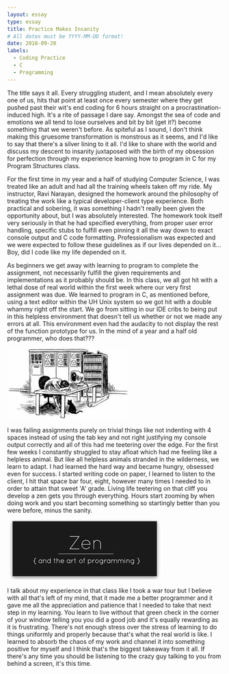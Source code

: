 ```yaml
---
layout: essay
type: essay
title: Practice Makes Insanity
# All dates must be YYYY-MM-DD format!
date: 2018-09-20
labels:
  - Coding Practice
  - C
  - Programming
---
```


The title says it all. Every struggling student, and I mean absolutely every one of us, hits that point at least once every semester where they get pushed past their wit's end coding for 6 hours straight on a procrastination-induced high. It's a rite of passage I dare say. Amongst the sea of code and emotions we all tend to lose ourselves and bit by bit (get it?) become something that we weren't before. As spiteful as I sound, I don't think making this gruesome transformation is monstrous as it seems, and I'd like to say that there's a silver lining to it all. I'd like to share with the world and discuss my descent to insanity juxtaposed with the birth of my obsession for perfection through my experience learning how to program in C for my Program Structures class.

For the first time in my year and a half of studying Computer Science, I was treated like an adult and had all the training wheels taken off my ride. My instructor, Ravi Narayan, designed the homework around the philosophy of treating the work like a typical developer-client type experience. Both practical and sobering, it was something I hadn't really been given the opportunity about, but I was absolutely interested. The homework took itself very seriously in that he had specified everything, from proper user error handling, specific stubs to fulfill even pinning it all the way down to exact console output and C code formatting. Professionalism was expected and we were expected to follow these guidelines as if our lives depended on it... Boy, did I code like my life depended on it.

As beginners we get away with learning to program to complete the assignment, not necessarily fulfill the given requirements and implementations as it probably should be. In this class, we all got hit with a lethal dose of real world within the first week where our very first assignment was due. We learned to program in C, as mentioned before, using a text editor within the UH Unix system so we got hit with a double whammy right off the start. We go from sitting in our IDE cribs to being put in this helpless environment that doesn't tell us whether or not we made any errors at all. This environment even had the audacity to not display the rest of the function prototype for us. In the mind of a year and a half old programmer, who does that???

<img class="ui image" src="../images/dead_programmer.jpg">


I was failing assignments purely on trivial things like not indenting with 4 spaces instead of using the tab key and not right justifying my console output correctly and all of this had me teetering over the edge. For the first few weeks I constantly struggled to stay afloat which had me feeling like a helpless animal. But like all helpless animals stranded in the wilderness, we learn to adapt. I had learned the hard way and became hungry, obsessed even for success. I started writing code on paper, I learned to listen to the client, I hit that space bar four, eight, however many times I needed to in order to attain that sweet 'A' grade. Living life teetering on that cliff you develop a zen gets you through everything. Hours start zooming by when doing work and you start becoming something so startingly better than you were before, minus the sanity.

<img class="ui image" src="../images/coding_zen.jpg">

I talk about my experience in that class like I took a war tour but I believe with all that's left of my mind, that it made me a better programmer and it gave me all the appreciation and patience that I needed to take that next step in my learning. You learn to live without that green check in the corner of your window telling you you did a good job and it's equally rewarding as it is frustrating. There's not enough stress over the stress of learning to do things uniformly and properly because that's what the real world is like. I learned to absorb the chaos of my work and channel it into something positive for myself and I think that's the biggest takeaway from it all. If there's any time you should be listening to the crazy guy talking to you from behind a screen, it's this time.


